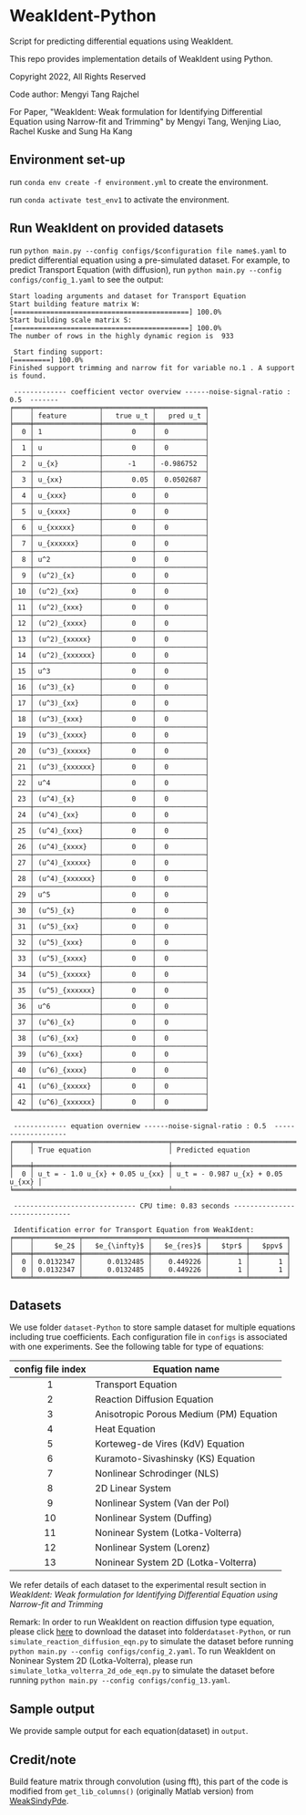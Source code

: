 # WeakIdent-Python

Script for predicting differential equations using WeakIdent.

This repo provides implementation details of WeakIdent using Python. 

Copyright 2022, All Rights Reserved

Code author:  Mengyi Tang Rajchel

For Paper, "WeakIdent: Weak formulation for Identifying
Differential Equation using Narrow-fit and Trimming"
by Mengyi Tang, Wenjing Liao, Rachel Kuske and Sung Ha Kang

## Environment set-up
run `conda env create -f environment.yml` to create the environment.

run `conda activate test_env1` to activate the environment.

## Run WeakIdent on provided datasets

run `python main.py --config configs/$configuration file name$.yaml` to predict differential equation using a pre-simulated dataset. For example, to predict Transport Equation (with diffusion), run `python main.py --config configs/config_1.yaml` to see the output:

```
Start loading arguments and dataset for Transport Equation
Start building feature matrix W:
[===========================================] 100.0% 
Start building scale matrix S:
[===========================================] 100.0% 
The number of rows in the highly dynamic region is  933

 Start finding support: 
[=========] 100.0% 
Finished support trimming and narrow fit for variable no.1 . A support is found.

 ------------- coefficient vector overview ------noise-signal-ratio : 0.5  -------
╒════╤════════════════╤════════════╤════════════╕
│    │ feature        │   true u_t │   pred u_t │
╞════╪════════════════╪════════════╪════════════╡
│  0 │ 1              │       0    │  0         │
├────┼────────────────┼────────────┼────────────┤
│  1 │ u              │       0    │  0         │
├────┼────────────────┼────────────┼────────────┤
│  2 │ u_{x}          │      -1    │ -0.986752  │
├────┼────────────────┼────────────┼────────────┤
│  3 │ u_{xx}         │       0.05 │  0.0502687 │
├────┼────────────────┼────────────┼────────────┤
│  4 │ u_{xxx}        │       0    │  0         │
├────┼────────────────┼────────────┼────────────┤
│  5 │ u_{xxxx}       │       0    │  0         │
├────┼────────────────┼────────────┼────────────┤
│  6 │ u_{xxxxx}      │       0    │  0         │
├────┼────────────────┼────────────┼────────────┤
│  7 │ u_{xxxxxx}     │       0    │  0         │
├────┼────────────────┼────────────┼────────────┤
│  8 │ u^2            │       0    │  0         │
├────┼────────────────┼────────────┼────────────┤
│  9 │ (u^2)_{x}      │       0    │  0         │
├────┼────────────────┼────────────┼────────────┤
│ 10 │ (u^2)_{xx}     │       0    │  0         │
├────┼────────────────┼────────────┼────────────┤
│ 11 │ (u^2)_{xxx}    │       0    │  0         │
├────┼────────────────┼────────────┼────────────┤
│ 12 │ (u^2)_{xxxx}   │       0    │  0         │
├────┼────────────────┼────────────┼────────────┤
│ 13 │ (u^2)_{xxxxx}  │       0    │  0         │
├────┼────────────────┼────────────┼────────────┤
│ 14 │ (u^2)_{xxxxxx} │       0    │  0         │
├────┼────────────────┼────────────┼────────────┤
│ 15 │ u^3            │       0    │  0         │
├────┼────────────────┼────────────┼────────────┤
│ 16 │ (u^3)_{x}      │       0    │  0         │
├────┼────────────────┼────────────┼────────────┤
│ 17 │ (u^3)_{xx}     │       0    │  0         │
├────┼────────────────┼────────────┼────────────┤
│ 18 │ (u^3)_{xxx}    │       0    │  0         │
├────┼────────────────┼────────────┼────────────┤
│ 19 │ (u^3)_{xxxx}   │       0    │  0         │
├────┼────────────────┼────────────┼────────────┤
│ 20 │ (u^3)_{xxxxx}  │       0    │  0         │
├────┼────────────────┼────────────┼────────────┤
│ 21 │ (u^3)_{xxxxxx} │       0    │  0         │
├────┼────────────────┼────────────┼────────────┤
│ 22 │ u^4            │       0    │  0         │
├────┼────────────────┼────────────┼────────────┤
│ 23 │ (u^4)_{x}      │       0    │  0         │
├────┼────────────────┼────────────┼────────────┤
│ 24 │ (u^4)_{xx}     │       0    │  0         │
├────┼────────────────┼────────────┼────────────┤
│ 25 │ (u^4)_{xxx}    │       0    │  0         │
├────┼────────────────┼────────────┼────────────┤
│ 26 │ (u^4)_{xxxx}   │       0    │  0         │
├────┼────────────────┼────────────┼────────────┤
│ 27 │ (u^4)_{xxxxx}  │       0    │  0         │
├────┼────────────────┼────────────┼────────────┤
│ 28 │ (u^4)_{xxxxxx} │       0    │  0         │
├────┼────────────────┼────────────┼────────────┤
│ 29 │ u^5            │       0    │  0         │
├────┼────────────────┼────────────┼────────────┤
│ 30 │ (u^5)_{x}      │       0    │  0         │
├────┼────────────────┼────────────┼────────────┤
│ 31 │ (u^5)_{xx}     │       0    │  0         │
├────┼────────────────┼────────────┼────────────┤
│ 32 │ (u^5)_{xxx}    │       0    │  0         │
├────┼────────────────┼────────────┼────────────┤
│ 33 │ (u^5)_{xxxx}   │       0    │  0         │
├────┼────────────────┼────────────┼────────────┤
│ 34 │ (u^5)_{xxxxx}  │       0    │  0         │
├────┼────────────────┼────────────┼────────────┤
│ 35 │ (u^5)_{xxxxxx} │       0    │  0         │
├────┼────────────────┼────────────┼────────────┤
│ 36 │ u^6            │       0    │  0         │
├────┼────────────────┼────────────┼────────────┤
│ 37 │ (u^6)_{x}      │       0    │  0         │
├────┼────────────────┼────────────┼────────────┤
│ 38 │ (u^6)_{xx}     │       0    │  0         │
├────┼────────────────┼────────────┼────────────┤
│ 39 │ (u^6)_{xxx}    │       0    │  0         │
├────┼────────────────┼────────────┼────────────┤
│ 40 │ (u^6)_{xxxx}   │       0    │  0         │
├────┼────────────────┼────────────┼────────────┤
│ 41 │ (u^6)_{xxxxx}  │       0    │  0         │
├────┼────────────────┼────────────┼────────────┤
│ 42 │ (u^6)_{xxxxxx} │       0    │  0         │
╘════╧════════════════╧════════════╧════════════╛

 ------------- equation overniew ------noise-signal-ratio : 0.5  -------------------
╒════╤═════════════════════════════════╤═══════════════════════════════════╕
│    │ True equation                   │ Predicted equation                │
╞════╪═════════════════════════════════╪═══════════════════════════════════╡
│  0 │ u_t = - 1.0 u_{x} + 0.05 u_{xx} │ u_t = - 0.987 u_{x} + 0.05 u_{xx} │
╘════╧═════════════════════════════════╧═══════════════════════════════════╛

 ------------------------------ CPU time: 0.83 seconds ------------------------------

 Identification error for Transport Equation from WeakIdent: 
╒════╤═══════════╤════════════════╤═════════════╤═════════╤═════════╕
│    │     $e_2$ │   $e_{\infty}$ │   $e_{res}$ │   $tpr$ │   $ppv$ │
╞════╪═══════════╪════════════════╪═════════════╪═════════╪═════════╡
│  0 │ 0.0132347 │      0.0132485 │    0.449226 │       1 │       1 │
│  0 │ 0.0132347 │      0.0132485 │    0.449226 │       1 │       1 │
╘════╧═══════════╧════════════════╧═════════════╧═════════╧═════════╛
```


## Datasets
We use folder `dataset-Python` to store sample dataset for multiple equations including true coefficients.
Each configuration file in `configs` is associated with one experiments. See the following table for type of equations:

| config file  index       | Equation name      | 
|:-------------:|-------------|
|1     |  Transport Equation |  
| 2     | Reaction Diffusion Equation    | 
| 3 | Anisotropic Porous Medium (PM) Equation    |
| 4 | Heat Equation | 
| 5 | Korteweg-de Vires (KdV) Equation | 
| 6 | Kuramoto-Sivashinsky (KS) Equation | 
| 7 | Nonlinear Schrodinger (NLS) | 
| 8 | 2D Linear System | 
| 9 | Nonlinear System (Van der Pol) | 
| 10 | Nonlinear System (Duffing) | 
| 11 | Noninear System (Lotka-Volterra) | 
|12| Nonlinear System (Lorenz) | 
|13| Noninear System 2D (Lotka-Volterra) |

We refer details of each dataset to the experimental result section in *WeakIdent: Weak formulation for Identifying
Differential Equation using Narrow-fit and Trimming*


Remark: In order to run WeakIdent on reaction diffusion type equation, please click [here](https://www.dropbox.com/t/TKK9U1ttVwX2mfHP) to download the 
dataset into folder`dataset-Python`, or run `simulate_reaction_diffusion_eqn.py` to simulate the dataset before running 
`python main.py --config configs/config_2.yaml`.  To run WeakIdent on Noninear System 2D (Lotka-Volterra), please run `simulate_lotka_volterra_2d_ode_eqn.py` to simulate the dataset before running `python main.py --config configs/config_13.yaml`.


## Sample output
We provide sample output for each equation(dataset) in  `output`.

## Credit/note
Build feature matrix through convolution (using fft), this part of the code is modified from `get_lib_columns()` (originally Matlab version) from [WeakSindyPde](https://github.com/dm973/WSINDy_PDE).
